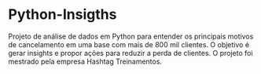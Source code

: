 # Python-Insigths
Projeto de análise de dados em Python para entender os principais motivos de cancelamento em uma base com mais de 800 mil clientes. O objetivo é gerar insights e propor ações para reduzir a perda de clientes.
O projeto foi mestrado pela empresa Hashtag Treinamentos.
